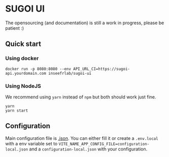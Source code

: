 # SUGOI UI

The opensourcing (and documentation) is still a work in progress, please be patient :)

## Quick start

### Using docker

```
docker run -p 8080:8080 --env API_URL_CI=https://sugoi-api.yourdomain.com inseefrlab/sugoi-ui
```

### Using NodeJS

We recommend using `yarn` instead of `npm` but both should work just fine.

```
yarn
yarn start
```

## Configuration

Main configuration file is [.json](configuration.json). You can either fill it or create a `.env.local` with a env variable set to `VITE_NAME_APP_CONFIG_FILE=configuration-local.json` and a `configuration-local.json` with your configuration.

